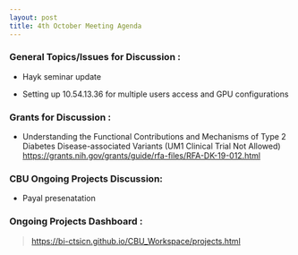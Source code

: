 ```yaml
---
layout: post
title: 4th October Meeting Agenda
---
```

### General Topics/Issues for Discussion :

* Hayk seminar update
  
* Setting up 10.54.13.36 for multiple users access and GPU configurations

### Grants for Discussion :

* Understanding the Functional Contributions and Mechanisms of 
Type 2 Diabetes Disease-associated Variants (UM1 Clinical Trial Not Allowed)
 <https://grants.nih.gov/grants/guide/rfa-files/RFA-DK-19-012.html>

### CBU Ongoing Projects Discussion:

* Payal presenatation


### Ongoing Projects Dashboard :

> https://bi-ctsicn.github.io/CBU_Workspace/projects.html


